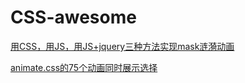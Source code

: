 # CSS-awesome

[用CSS，用JS，用JS+jquery三种方法实现mask涟漪动画](https://xprocessing.github.io/CSS-awesome/mask.html)

[animate.css的75个动画同时展示选择](https://xprocessing.github.io/CSS-awesome/mask.html)
